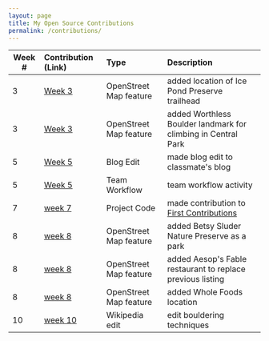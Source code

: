 ```yaml
---
layout: page
title: My Open Source Contributions
permalink: /contributions/
---
```


<!--
Type of the contribution should be "Wikipedia edit", "OpenStreet Map feature", "Project Documentation", "Project Code", "Blog Edit", etc.

The description should include a brief summary of what you did.

Replace the first row below with your contribution.

-->





| Week #       | Contribution (Link)  | Type  | Description |
|---|:---|:---|:---|
|  3   | [Week 3][4]     | OpenStreet Map feature     |   added location of Ice Pond Preserve trailhead     |
|  3   | [Week 3][5]     | OpenStreet Map feature     |   added Worthless Boulder landmark for climbing in Central Park     |
|  5   | [Week 5][8]     | Blog Edit     |   made blog edit to classmate's blog     |
|  5   | [Week 5][9]     | Team Workflow     |   team workflow activity     |
|  7   | [week 7][11]    | Project Code     |   made contribution to [First Contributions][10]     |
|  8   | [week 8][12]    | OpenStreet Map feature     |   added Betsy Sluder Nature Preserve as a park     |
|  8   | [week 8][13]    | OpenStreet Map feature     |   added Aesop's Fable restaurant to replace previous listing     |
|  8   | [week 8][14]    | OpenStreet Map feature     |   added Whole Foods location     |
|  10   | [week 10][14]    | Wikipedia edit     |   edit bouldering techniques     |




 
<!-- Week 1 -->
[1]: https://hunter-college-ossd-fall-2019.github.io/sjku1-weekly/week01/

<!-- Week 2 -->
[2]: https://hunter-college-ossd-fall-2019.github.io/sjku1-weekly/week02/

<!-- Week 3 -->
[3]: https://hunter-college-ossd-fall-2019.github.io/sjku1-weekly/week03/
[4]: https://www.openstreetmap.org/changeset/74403181
[5]: https://www.openstreetmap.org/changeset/74404355

<!-- Week 4 -->
[6]: https://hunter-college-ossd-fall-2019.github.io/sjku1-weekly/week04/

<!-- Week 5 -->
[7]: https://hunter-college-ossd-fall-2019.github.io/sjku1-weekly/week05/
[8]: https://github.com/hunter-college-ossd-fall-2019/Zabari-weekly/pull/6
[9]: https://github.com/hunter-college-ossd-fall-2019/RAS-Dazzle-workflow.git

<!-- Week 7 --> 
[10]: https://github.com/firstcontributions/first-contributions
[11]: https://github.com/firstcontributions/first-contributions/pull/21566

<!-- Week 8 -->
<!-- add Betsy Sluder Nature Preserve -->
[12]: https://www.openstreetmap.org/changeset/76115081#map=16/41.1212/-73.7232
<!-- add Aesop's Fable Restaurant -->
[13]: https://www.openstreetmap.org/changeset/76115273#map=19/41.15953/-73.77294
<!-- add Whole Foods -->
[14]: https://www.openstreetmap.org/changeset/76115386

<!-- Week 9 -->
<!-- edit bouldering techniques -->
[15]: https://en.wikipedia.org/w/index.php?title=Bouldering&diff=prev&oldid=926003731

